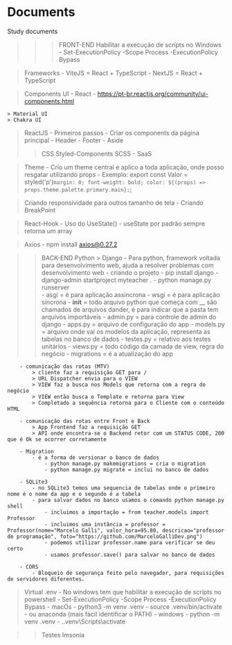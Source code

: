 # Documents
 Study documents

>>> FRONT-END
> Habilitar a execução de scripts no Windows
    - Set-ExecutionPolicy -Scope Process -ExecutionPolicy Bypass
    
> Frameworks
    - ViteJS = React + TypeScript
    - NextJS = React + TypeScript

> Components UI - React
    - https://pt-br.reactjs.org/community/ui-components.html

    > Material UI
    > Chakra UI


> ReactJS
    - Primeiros passos
    - Criar os components da página principal
        - Header
        - Footer
        - Aside
>>CSS
> Styled-Components
> SCSS - SaaS

> Theme
    - Crio um theme central e aplico a toda aplicação, onde posso resgatar utilizando props
        - Exemplo:
            export const Valor = styled('p')`
                margin: 0;
                font-weight: bold;
                color: ${(props) => props.theme.palette.primary.main};
            `;

> Criando responsividade para outros tamanho de tela
    - Criando BreakPoint

> React-Hook
    - Uso do UseState()
        - useState por padrão sempre retorna um array

> Axios
    - npm install axios@0.27.2


>> BACK-END
> Python
    > Django
        - Para python, framework voltada para desenvolvimento web, ajuda a resolver problemas com desenvolvimento web
        - criando o projeto
            - pip install django
            - django-admin startproject myteacher .
            - python manage.py runserver  
        - asgi = é para aplicação assíncrona
        - wsgi = é para aplicação síncrona
        - __init__ = todo arquivo python que começa com __ são chamados de arquivos dander, é para indicar que a pasta tem arquivos importáveis
        - admin.py = para controle de admin do django
        - apps.py = arquivo de configuração do app
        - models.py =  arquivo onde vai os modelos da aplicação, representa as tabelas no banco de dados
        - testes.py = relativo aos testes unitários
        - views.py = todo código da camada de view, regra do negócio
        - migrations = é a atualização do app

        - comunicação das rotas (MTV)
            > cliente faz a requisição GET para /
            > URL Dispatcher envia para o VIEW
            > VIEW faz a busca nos Models que retorna com a regra do negócio
            > VIEW então busca o Template e retorna para View
            > Completado a sequência retorna para o Cliente com o conteúdo HTML

        - comunicação das rotas entre Front e Back
            > App Frontend faz a requisição GET
            > API onde encontra-se o Backend retor com um STATUS CODE, 200 que é Ok se ocorrer corretamente

        - Migration
            - é a forma de versionar o banco de dados
                - python manage.py makemigrations = cria o migration
                - python manage.py migrate = inclui no banco de dados
        
        - SQLite3
            - no SQLite3 temos uma sequencia de tabelas onde o primeiro nome é o nome da app e o segundo é a tabela
            - para salvar dados no banco usamos o comando python manage.py shell
                - incluimos a importação = from teacher.models import Professor
                - incluimos uma instância = professor = Professor(nome="Marcelo Galli", valor_hora=95.80, descricao="professor de programação", foto="https://github.com/MarceloGalliDev.png")
                - podemos utilizar professor.name para verificar se deu certo
                - usamos professor.save() para salvar no banco de dados
        
        - CORS
            - Bloqueio de segurança feito pelo navegador, para requisições de servidores diferentes.

> Virtual .env
    - No windows tem que habilitar a execução de scripts no powershell
        - Set-ExecutionPolicy -Scope Process -ExecutionPolicy Bypass
        - macOs
            - python3 -m venv .venv
            - source .venv/bin/activate
            - ou anaconda (mais fácil identificar o PATH)
        - windows
            - python -m venv .venv
            - .\.venv\Scripts\activate

>> Testes
> Imsonia 

